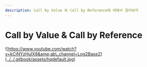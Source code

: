 ```yaml
---
description: Call by Value 와 Call by Reference에 대해서 알아보자
---
```


# Call by Value & Call by Reference

![https://www.youtube.com/watch?v=kCiNYzHuIX8&amp;ab\_channel=Log2Base2](../../.gitbook/assets/hqdefault.jpg)

